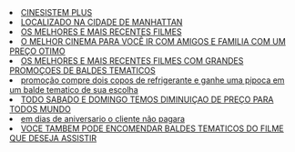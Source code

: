 <li><a href="index.html">CINESISTEM PLUS</a></li>
          <li><a href="about.html">LOCALIZADO NA CIDADE DE MANHATTAN</a></li>
          <li><a href="about.html">OS MELHORES E MAIS RECENTES FILMES</a></li>
          <li><a href="about.html">O MELHOR CINEMA PARA VOCÊ IR  COM AMIGOS E FAMILIA COM UM PREÇO OTIMO</a></li>
          <li><a href="tutoria.html">OS MELHORES E MAIS RECENTES FILMES COM GRANDES PROMOÇOES DE BALDES TEMATICOS</a></li>
        </ul>
    </nav>

<li><a href="index.html">promoção compre dois copos de refrigerante e ganhe uma pipoca em um balde tematico de sua escolha</a></li>
          <li><a href="about.html">TODO SABADO E DOMINGO TEMOS DIMINUIÇAO DE PREÇO PARA TODOS MUNDO</a></li>
          <li><a href="inscricao.html">em dias de aniversario o cliente não pagara</a></li>
          <li><a href="tutoria.html">VOCE TAMBEM PODE ENCOMENDAR BALDES TEMATICOS DO FILME QUE DESEJA ASSISTIR</a></li>
        </ul>
    </nav>
 
